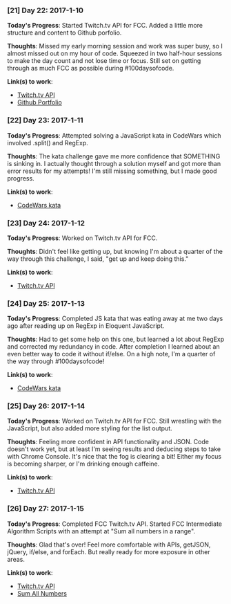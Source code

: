 ### [21] Day 22: 2017-1-10

**Today's Progress**: Started Twitch.tv API for FCC. Added a little more structure and content to Github porfolio.

**Thoughts**: Missed my early morning session and work was super busy, so I almost missed out on my hour of code. Squeezed in two half-hour sessions to make the day count and not lose time or focus. Still set on getting through as much FCC as possible during #100daysofcode.

**Link(s) to work**:
* [Twitch.tv API](http://codepen.io/digilou/full/EZVrdE/)
* [Github Portfolio](https://digilou.github.io)

### [22] Day 23: 2017-1-11

**Today's Progress**: Attempted solving a JavaScript kata in CodeWars which involved .split() and RegExp.

**Thoughts**: The kata challenge gave me more confidence that SOMETHING is sinking in. I actually thought through a solution myself and got more than error results for my attempts! I'm still missing something, but I made good progress.

**Link(s) to work**:
* [CodeWars kata](https://github.com/digilou/code_wars/blob/master/printer_error.js)

### [23] Day 24: 2017-1-12

**Today's Progress**: Worked on Twitch.tv API for FCC.

**Thoughts**: Didn't feel like getting up, but knowing I'm about a quarter of the way through this challenge, I said, "get up and keep doing this."

**Link(s) to work**:
* [Twitch.tv API](http://codepen.io/digilou/full/EZVrdE/)

### [24] Day 25: 2017-1-13

**Today's Progress**: Completed JS kata that was eating away at me two days ago after reading up on RegExp in Eloquent JavaScript.

**Thoughts**: Had to get some help on this one, but learned a lot about RegExp and corrected my redundancy in code. After completion I learned about an even better way to code it without if/else. On a high note, I'm a quarter of the way through #100daysofcode!

**Link(s) to work**:
* [CodeWars kata](https://github.com/digilou/code_wars/blob/master/printer_error.js)

### [25] Day 26: 2017-1-14

**Today's Progress**: Worked on Twitch.tv API for FCC. Still wrestling with the JavaScript, but also added more styling for the list output.

**Thoughts**: Feeling more confident in API functionality and JSON. Code doesn't work yet, but at least I'm seeing results and deducing steps to take with Chrome Console. It's nice that the fog is clearing a bit! Either my focus is becoming sharper, or I'm drinking enough caffeine.

**Link(s) to work**:
* [Twitch.tv API](http://codepen.io/digilou/full/EZVrdE/)

### [26] Day 27: 2017-1-15

**Today's Progress**: Completed FCC Twitch.tv API. Started FCC Intermediate Algorithm Scripts with an attempt at "Sum all numbers in a range".

**Thoughts**: Glad that's over! Feel more comfortable with APIs, getJSON, jQuery, if/else, and forEach. But really ready for more exposure in other areas.

**Link(s) to work**:
* [Twitch.tv API](http://codepen.io/digilou/full/EZVrdE/)
* [Sum All Numbers](https://github.com/digilou/freecodecamp/blob/master/intermediate-algorithms/sum-all-numbers.js)
